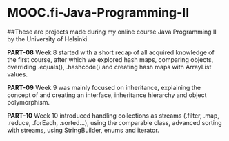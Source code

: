 # MOOC.fi-Java-Programming-II
##These are projects made during my online course Java Programming II by the University of Helsinki.

**PART-08** Week 8 started with a short recap of all acquired knowledge of the first course, after which we explored hash maps, comparing objects, overriding .equals(), .hashcode() and creating hash maps with ArrayList values.

**PART-09** Week 9 was mainly focused on inheritance, explaining the concept of and creating an interface, inheritance hierarchy and object polymorphism.

**PART-10** Week 10 introduced handling collections as streams (.filter, .map, .reduce, .forEach, .sorted...), using the comparable class, advanced sorting with streams, using StringBuilder, enums and iterator.
